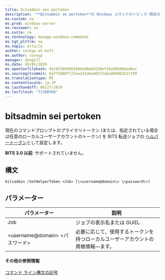 ```yaml
---
title: bitsadmin sei pertoken
description: '**Bitsadmin se pertoken**の Windows コマンドのトピック-現在のコマンドプロンプトのプライマリトークン (または、指定されている場合は任意のローカルユーザーアカウントのトークン) を BITS 転送ジョブのヘルパートークンとして設定します。'
ms.custom: na
ms.prod: windows-server
ms.reviewer: na
ms.suite: na
ms.technology: manage-windows-commands
ms.tgt_pltfrm: na
ms.topic: article
author: coreyp-at-msft
ms.author: coreyp
manager: dongill
ms.date: 03/01/2019
ms.openlocfilehash: 91c03366998168dad9ab4530ef36a5020b8ad6ec
ms.sourcegitcommit: 6aff3d88ff22ea141a6ea6572a5ad8dd6321f199
ms.translationtype: MT
ms.contentlocale: ja-JP
ms.lasthandoff: 09/27/2019
ms.locfileid: "71380568"
---
```

# <a name="bitsadmin-sethelpertoken"></a>bitsadmin sei pertoken

現在のコマンドプロンプトのプライマリトークン (または、指定されている場合は任意のローカルユーザーアカウントのトークン) を BITS 転送ジョブの [ヘルパートークン](/windows/desktop/bits/helper-tokens-for-bits-transfer-jobs)として設定します。

**BITS 3.0 以前**: サポートされていません。

## <a name="syntax"></a>構文

```
bitsadmin /SetHelperToken <Job> [\<username@domain\> \<password\>]
```

## <a name="parameters"></a>パラメーター

|パラメーター|説明|
|---------|-----------|
|Job|ジョブの表示名または GUID。|
|\<username@domain\> \<パスワード\>|必要に応じて、使用するトークンを持つローカルユーザーアカウントの資格情報&mdash;ます。|

#### <a name="additional-references"></a>その他の参照情報

[コマンド ライン構文の記号](command-line-syntax-key.md)
